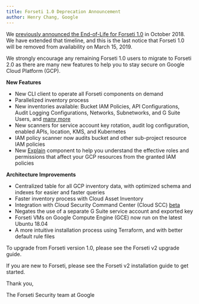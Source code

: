 ```yaml
---
title: Forseti 1.0 Deprecation Announcement
author: Henry Chang, Google
---
```


We [previously announced the End-of-Life for Forseti 1.0](https://groups.google.com/a/forsetisecurity.org/d/msg/beta-testers/xtQ6dkdRGCI/OSt3-NReBgAJ)
in October 2018. We have extended that timeline, and this is the last notice
that Forseti 1.0 will be removed from availability on March 15, 2019.

We strongly encourage any remaining Forseti 1.0 users to migrate to
Forseti 2.0 as there are many new features to help you to stay secure on
Google Cloud Platform (GCP).

**New Features**

* New CLI client to operate all Forseti components on demand
* Parallelized inventory process
* New inventories available: Bucket IAM Policies, API Configurations,
Audit Logging Configurations, Networks, Subnetworks, and G Suite Users, and
[many more](https://forsetisecurity.org/docs/latest/faq/)
* New scanners for service account key rotation, audit log configuration,
enabled APIs, location, KMS, and Kubernetes
* IAM policy scanner now audits bucket and other sub-project resource IAM
policies
* New [Explain](https://forsetisecurity.org/docs/latest/use/cli/explain.html)
component to help you understand the effective roles and permissions that
affect your GCP resources from the granted IAM policies
 
**Architecture Improvements**

* Centralized table for all GCP inventory data, with optimized schema and
indexes for easier and faster queries
* Faster inventory process with Cloud Asset Inventory
* Integration with Cloud Security Command Center (Cloud SCC) [beta](https://cloud.google.com/blog/products/identity-security/cloud-security-command-center-is-now-in-beta) 
* Negates the use of a separate G Suite service account and exported key
* Forseti VMs on Google Compute Engine (GCE) now run on the latest Ubuntu 18.04
* A more intuitive installation process using Terraform, and with better
default rule files

To upgrade from Forseti version 1.0, please see the Forseti v2 upgrade guide.

If you are new to Forseti, please see the Forseti v2 installation guide to get
 started.

Thank you,

The Forseti Security team at Google
